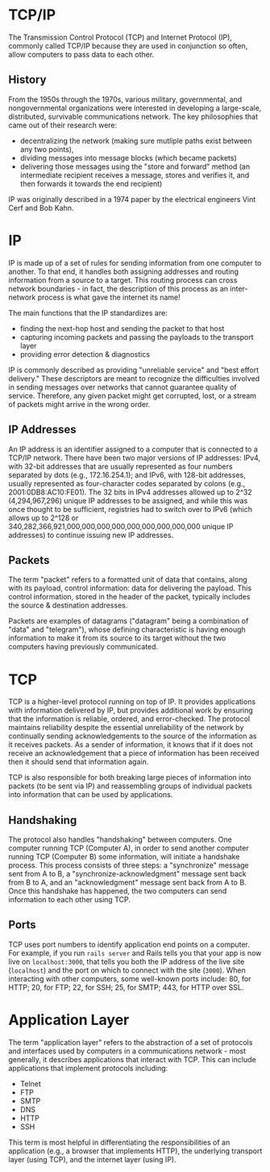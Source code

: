 # TCP/IP

The Transmission Control Protocol (TCP) and Internet Protocol (IP), commonly called TCP/IP because they are used in conjunction so often, allow computers to pass data to each other.

## History

From the 1950s through the 1970s, various military, governmental, and nongovernmental organizations were interested in developing a large-scale, distributed, survivable communications network. The key philosophies that came out of their research were:
+ decentralizing the network (making sure mutliple paths exist between any two points), 
+ dividing messages into message blocks (which became packets)
+ delivering those messages using the "store and forward" method (an intermediate recipient receives a message, stores and verifies it, and then forwards it towards the end recipient)

IP was originally described in a 1974 paper by the electrical engineers Vint Cerf and Bob Kahn.

# IP

IP is made up of a set of rules for sending information from one computer to another. To that end, it handles both assigning addresses and routing information from a source to a target. This routing process can cross network boundaries - in fact, the description of this process as an inter-network process is what gave the internet its name!

The main functions that the IP standardizes are:
+ finding the next-hop host and sending the packet to that host
+ capturing incoming packets and passing the payloads to the transport layer
+ providing error detection & diagnostics

IP is commonly described as providing "unreliable service" and "best effort delivery." These descriptors are meant to recognize the difficulties involved in sending messages over networks that cannot guarantee quality of service. Therefore, any given packet might get corrupted, lost, or a stream of packets might arrive in the wrong order.

## IP Addresses

An IP address is an identifier assigned to a computer that is connected to a TCP/IP network. There have been two major versions of IP addresses: IPv4, with 32-bit addresses that are usually represented as four numbers separated by dots (e.g., 172.16.254.1); and IPv6, with 128-bit addresses, usually represented as four-character codes separated by colons (e.g., 2001:0DB8:AC10:FE01). The 32 bits in IPv4 addresses allowed up to 2^32 (4,294,967,296) unique IP addresses to be assigned, and while this was once thought to be sufficient, registries had to switch over to IPv6 (which allows up to 2^128 or 340,282,366,921,000,000,000,000,000,000,000,000,000 unique IP addresses) to continue issuing new IP addresses.

## Packets

The term "packet" refers to a formatted unit of data that contains, along with its payload, control information: data for delivering the payload. This control information, stored in the header of the packet, typically includes the source & destination addresses.

Packets are examples of datagrams ("datagram" being a combination of "data" and "telegram"), whose defining characteristic is having enough information to make it from its source to its target without the two computers having previously communicated.

# TCP

TCP is a higher-level protocol running on top of IP. It provides applications with information delivered by IP, but provides additional work by ensuring that the information is reliable, ordered, and error-checked. The protocol maintains reliability despite the essential unreliability of the network by continually sending acknowledgements to the source of the information as it receives packets. As a sender of information, it knows that if it does not receive an acknowledgement that a piece of information has been received then it should send that information again. 

TCP is also responsible for both breaking large pieces of information into packets (to be sent via IP) and reassembling groups of individual packets into information that can be used by applications.

## Handshaking

The protocol also handles "handshaking" between computers. One computer running TCP (Computer A), in order to send another computer running TCP (Computer B) some information, will initiate a handshake process. This process consists of three steps: a "synchronize" message sent from A to B, a "synchronize-acknowledgment" message sent back from B to A, and an "acknowledgment" message sent back from A to B. Once this handshake has happened, the two computers can send information to each other using TCP.

## Ports

TCP uses port numbers to identify application end points on a computer. For example, if you run `rails server` and Rails tells you that your app is now live on `localhost:3000`, that tells you both the IP address of the live site (`localhost`) and the port on which to connect with the site (`3000`). When interacting with other computers, some well-known ports include: 80, for HTTP; 20, for FTP; 22, for SSH; 25, for SMTP; 443, for HTTP over SSL.

# Application Layer

The term "application layer" refers to the abstraction of a set of protocols and interfaces used by computers in a communications network - most generally, it describes applications that interact with TCP. This can include applications that implement protocols including:
+ Telnet
+ FTP
+ SMTP
+ DNS
+ HTTP
+ SSH

This term is most helpful in differentiating the responsibilities of an application (e.g., a browser that implements HTTP), the underlying transport layer (using TCP), and the internet layer (using IP).
